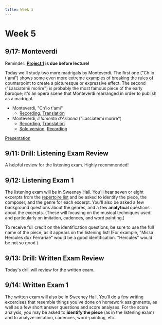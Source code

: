 ```yaml
---
title: Week 5
---
```


# Week 5

## 9/17: Monteverdi

Reminder: **[Project 1](Project-1.pdf) is due before lecture!**

Today we'll study two more madrigals by Monteverdi. The first one ("Ch'io t'ami")
shows some even more extreme examples of breaking the rules of counterpoint to
create a picturesque or expressive effect. The second ("Lasciatemi morire") is
probably the most famous piece of the early baroque; it's an opera scene that
Monteverdi rearranged in order to publish as a madrigal.

* Monteverdi, "Ch'io t'ami"
  * [Recording](https://www.youtube.com/watch?v=s2nHcfOWaI0&index=21&list=PLYyTDR5WeGuTtL7G92HVmXBzi6G2xiL1a), [Translation](/translations/chio-tami.html)
* Monteverdi, _Il lamento d'Arianna_ ("Lasciatemi morire")
  * [Recording](https://www.youtube.com/watch?v=70ZsnDr_D2E&list=PLYyTDR5WeGuTtL7G92HVmXBzi6G2xiL1a&index=22), [Translation](/translations/lasciatemi-morire.html)
  * [Solo version](lamento-di-arianna-solo.pdf), [Recording](https://www.youtube.com/watch?v=svgnWit38Q8)

[Presentation](https://docs.google.com/presentation/d/1jFW_g6OrTeT9M75OdMWtXC3kDnWU_OkgsjGhkTgi_Dc/edit?usp=sharing)

## 9/11: Drill: Listening Exam Review

A helpful review for the listening exam. Highly recommended!

## 9/12: Listening Exam 1

The listening exam will be in Sweeney Hall. You'll hear seven or eight excerpts
from the [repertoire list](/unit-1/#listening-list) and be asked to identify the
piece, the composer, and the genre for each excerpt. You'll also be asked a few
background questions about the genres, and a few **analytical** questions about
the excerpts. (These will focusing on the musical techniques used, and particularly
on imitation, cadences, and word painting.)

To receive full credit on the identification questions, be sure to use the full
name of the piece, as it appears on the listening list! (For example, "Missa
Hercules dux Ferrariae" would be a good identification. "Hercules" would be not
so good.)

## 9/13: Drill: Written Exam Review

Today's drill will review for the written exam.

## 9/14: Written Exam 1

The written exam will also be in Sweeney Hall. You'll do a few writing
excercises that resemble things you've done on homework assignments, as
well as a few short answer questions and score analyses. For the score
analysis, you may be asked to **identify the piece** (as in the listening
exam) and to analyze imitation, cadences, word-painting, etc.
